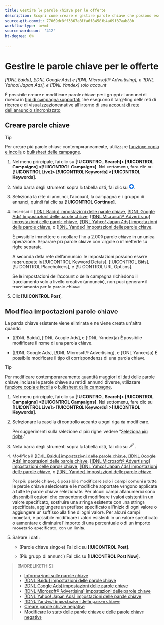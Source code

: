 ```yaml
---
title: Gestire le parole chiave per le offerte
description: Scopri come creare e gestire parole chiave che possono essere offerte per i gruppi di annunci di ricerca.
source-git-commit: 77069de8ff3367a3ffa6f84583b4a69f37aab88b
workflow-type: tm+mt
source-wordcount: '412'
ht-degree: 0%

---
```


# Gestire le parole chiave per le offerte

*[!DNL Baidu], [!DNL Google Ads] e [!DNL Microsoft® Advertising], e [!DNL Yahoo! Japan Ads], e [!DNL Yandex] solo account*

È possibile creare e modificare parole chiave per i gruppi di annunci di ricerca in [tipi di campagna supportati](/help/search-social-commerce/introduction/supported-inventory.md) che eseguono il targeting delle reti di ricerca e di visualizzazione/native all’interno di una [account di rete dell&#39;annuncio sincronizzato](/help/search-social-commerce/campaign-management/accounts/ad-network-account-about.md)

## Creare parole chiave

>[!TIP]
>
>Per creare più parole chiave contemporaneamente, utilizzare [funzione copia e incolla](/help/search-social-commerce/campaign-management/campaigns/copy-paste.md) o [bulksheet delle campagne](/help/search-social-commerce/campaign-management/bulksheets/bulksheet-about.md).

1. Nel menu principale, fai clic su **[!UICONTROL Search]> [!UICONTROL Campaigns] >[!UICONTROL Campaigns]**. Nei sottomenu, fare clic su **[!UICONTROL Live]> [!UICONTROL Keywords] >[!UICONTROL Keywords]**.

1. Nella barra degli strumenti sopra la tabella dati, fai clic su ![Crea](/help/search-social-commerce/assets/add.png "Crea").

1. Seleziona la rete di annunci, l’account, la campagna e il gruppo di annunci, quindi fai clic su **[!UICONTROL Continue]**.

1. Inserisci il [[!DNL Baidu] impostazioni delle parole chiave](keyword-settings-baidu.md), [[!DNL Google Ads] impostazioni delle parole chiave](keyword-settings-google.md), [[!DNL Microsoft® Advertising] impostazioni delle parole chiave](keyword-settings-microsoft.md), [[!DNL Yahoo! Japan Ads] impostazioni delle parole chiave](keyword-settings-yahoo-japan.md), o [[!DNL Yandex] impostazioni delle parole chiave](keyword-settings-yandex.md).

   È possibile immettere o incollare fino a 2.000 parole chiave in un&#39;unica operazione. Separare più parole chiave con virgole o immetterle su righe separate.

   A seconda della rete dell’annuncio, le impostazioni possono essere raggruppate in [!UICONTROL Keyword Details], [!UICONTROL Bids], [!UICONTROL Placeholders], e [!UICONTROL URL Options].

   Se le impostazioni dell’account o della campagna richiedono il tracciamento solo a livello creativo (annuncio), non puoi generare il tracciamento per le parole chiave.

1. Clic **[!UICONTROL Post]**.

## Modifica impostazioni parole chiave

La parola chiave esistente viene eliminata e ne viene creata un&#39;altra quando:

* ([!DNL Baidu], [!DNL Google Ads], e [!DNL Yandex]a) È possibile modificare il nome di una parola chiave.

* ([!DNL Google Ads], [!DNL Microsoft® Advertising], e [!DNL Yandex]a) È possibile modificare il tipo di corrispondenza di una parola chiave.

>[!TIP]
>
>Per modificare contemporaneamente quantità maggiori di dati delle parole chiave, incluse le parole chiave su reti di annunci diverse, utilizzare [funzione copia e incolla](/help/search-social-commerce/campaign-management/campaigns/copy-paste.md) o [bulksheet delle campagne](/help/search-social-commerce/campaign-management/bulksheets/bulksheet-about.md).

1. Nel menu principale, fai clic su **[!UICONTROL Search]> [!UICONTROL Campaigns] >[!UICONTROL Campaigns]**. Nei sottomenu, fare clic su **[!UICONTROL Live]> [!UICONTROL Keywords] >[!UICONTROL Keywords]**.

1. Selezionare la casella di controllo accanto a ogni riga da modificare.

   Per suggerimenti sulla selezione di più righe, vedere &quot;[Seleziona più righe](/help/search-social-commerce/common-tasks/navigation-editing-selection/multiple-rows-select.md).&quot;

1. Nella barra degli strumenti sopra la tabella dati, fai clic su ![Modifica](/help/search-social-commerce/assets/edit.png "Modifica") .

1. Modifica il [[!DNL Baidu] impostazioni delle parole chiave](keyword-settings-baidu.md), [[!DNL Google Ads] impostazioni delle parole chiave](keyword-settings-google.md), [[!DNL Microsoft® Advertising] impostazioni delle parole chiave](keyword-settings-microsoft.md), [[!DNL Yahoo! Japan Ads] impostazioni delle parole chiave](keyword-settings-yahoo-japan.md), o [[!DNL Yandex] impostazioni delle parole chiave](keyword-settings-yandex.md).

   Per più parole chiave, è possibile modificare solo i campi comuni a tutte le parole chiave selezionate e le modifiche apportate vengono applicate a tutte le parole chiave selezionate. Per alcuni campi alfanumerici sono disponibili opzioni che consentono di modificare i valori esistenti in un valore specificato, sostituire una stringa esistente con una stringa specificata, aggiungere un prefisso specificato all&#39;inizio di ogni valore o aggiungere un suffisso alla fine di ogni valore. Per alcuni campi monetari, è possibile modificare i valori esistenti in un valore specificato o aumentare o diminuire l&#39;importo di una percentuale o di un importo monetario specificato, con un limite.

1. Salvare i dati:

   * (Parole chiave singole) Fai clic su **[!UICONTROL Post]**.

   * (Più gruppi di annunci) Fai clic su **[!UICONTROL Post Now]**.

>[!MORELIKETHIS]
>
>* [Informazioni sulle parole chiave](keyword-about.md)
>* [[!DNL Baidu] impostazioni delle parole chiave](keyword-settings-baidu.md)
>* [[!DNL Google Ads] impostazioni delle parole chiave](keyword-settings-google.md)
>* [[!DNL Microsoft® Advertising] impostazioni delle parole chiave](keyword-settings-microsoft.md)
>* [[!DNL Yahoo! Japan Ads] impostazioni delle parole chiave](keyword-settings-yahoo-japan.md)
>* [[!DNL Yandex] impostazioni delle parole chiave](keyword-settings-yandex.md)
>* [Creare parole chiave negative](/help/search-social-commerce/campaign-management/campaigns/keyword-negative-create.md)
>* [Modificare lo stato delle parole chiave e delle parole chiave negative](keyword-status-edit.md)

